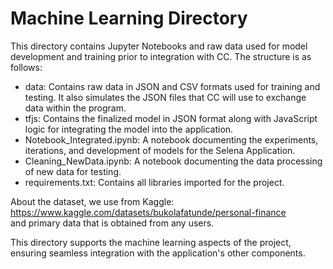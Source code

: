 # Machine Learning Directory
 This directory contains Jupyter Notebooks and raw data used for model development and training prior to integration with CC. The structure is as follows:

- data: Contains raw data in JSON and CSV formats used for training and testing. It also simulates the JSON files that CC will use to exchange data within the program.
- tfjs: Contains the finalized model in JSON format along with JavaScript logic for integrating the model into the application.
- Notebook_Integrated.ipynb: A notebook documenting the experiments, iterations, and development of models for the Selena Application.
- Cleaning_NewData.ipynb: A notebook documenting the data processing of new data for testing.
- requirements.txt: Contains all libraries imported for the project.

About the dataset, we use from Kaggle:
<br>
https://www.kaggle.com/datasets/bukolafatunde/personal-finance
<br>
and primary data that is obtained from any users.

This directory supports the machine learning aspects of the project, ensuring seamless integration with the application's other components.
